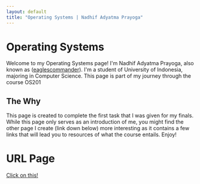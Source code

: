 ```yaml
---
layout: default
title: "Operating Systems | Nadhif Adyatma Prayoga"
---
```


# Operating Systems

Welcome to my Operating Systems page! I'm Nadhif Adyatma Prayoga, also known as ([eaglescommander](https://github.com/eaglescommander/)).
I'm a student of University of Indonesia, majoring in Computer Science.
This page is part of my journey through the course OS201

## The Why

This page is created to complete the first task that I was given for my finals. While this page only serves as an introduction of me, you might find the other page I create (link down below) more interesting as it contains a few links that will lead you to resources of what the course entails. Enjoy!

# URL Page

[Click on this!](https://eaglescommander.github.io/os201/URLs)
